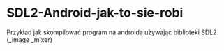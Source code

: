 # SDL2-Android-jak-to-sie-robi
Przykład jak skompilować program na androida używając biblioteki SDL2 (_image _mixer)
